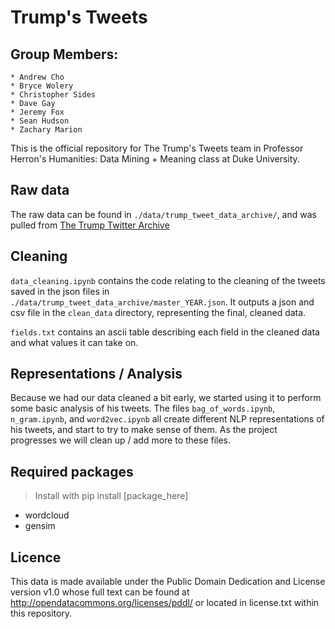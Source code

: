 # Trump's Tweets
## Group Members: 
    * Andrew Cho
    * Bryce Wolery
    * Christopher Sides
    * Dave Gay
    * Jeremy Fox
    * Sean Hudson
    * Zachary Marion

This is the official repository for The Trump's Tweets team in Professor Herron's Humanities: Data Mining + Meaning class at Duke University.

## Raw data

The raw data can be found in `./data/trump_tweet_data_archive/`, and was pulled from [The Trump Twitter Archive](http://www.trumptwitterarchive.com/)

## Cleaning

`data_cleaning.ipynb` contains the code relating to the cleaning of the tweets saved in the json files in `./data/trump_tweet_data_archive/master_YEAR.json`. It outputs a json and csv file in the `clean_data` directory, representing the final, cleaned data.

`fields.txt` contains an ascii table describing each field in the cleaned data and what values it can take on.

## Representations / Analysis

Because we had our data cleaned a bit early, we started using it to perform some basic analysis of his tweets. The files `bag_of_words.ipynb`, `n_gram.ipynb`, and `word2vec.ipynb` all create different NLP representations of his tweets, and start to try to make sense of them. As the project progresses we will clean up / add more to these files.

## Required packages

> Install with pip install [package_here]

- wordcloud
- gensim

## Licence

This data is made available under the Public Domain Dedication and License version v1.0 whose full text can be found at http://opendatacommons.org/licenses/pddl/ or located in license.txt within this repository.
